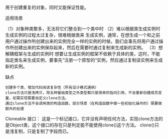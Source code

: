 用于创建重复的对象，同时又能保证性能。

适用场景

（1）对象种类繁多，无法将它们整合到一个类中时
（2）难以根据类生成实例时
生成实例的过程太过复杂，很难根据类来 生成实例，通常，在想生成一个和之前用户通过操作所创建出来的实例完全一样的实例的时候，我们会事先将用户通过操作所创建出来的实例保存起来，然后在需要时通过复制来生成新的实例。
（3）想解耦框架与生成的实例时
想要让生成实例的框架不依赖于具体的类，这时，不能指定类名来生成实例，要事先”注册一个原型的“实例，然后通过复制该实例来生成新的实例。

缺点

    创建多个类，增加代码阅读复杂性（所有设计模式通病）
    clone方法只是浅拷贝，除五种基础类型之外类型都只是简单的指向引用，不会重新创建成员变量，如需实现需要自定义clone方法。
    通过clone方法不会调用类的构造函数，部分场景（在构造函数中做一些初始化操作的）需要做额外的处理



Cloneable 接口：
    这是一个标记接口，它并没有声明任何方法，实现clone方法的是Object类，这个接口的存在只是判定能不能使用clone()这个方法。
        clone()只是浅复制，只是复制了字段而已。
